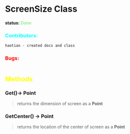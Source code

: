 # ScreenSize Class 
#### status: <span style="color:LightGreen;">Done</span>
### <span style="color:cyan;">Contributors:</span>
```diff
haotian - created docs and class
```

### <span style="color:red;">Bugs:</span>
```diff

```
## <span style="color:yellow;">Methods</span>

### **Get()**-> Point
>returns the dimension  of screen as a **Point** 
### **GetCenter()** -> Point
>returns the location of the center of screen as a **Point** 

